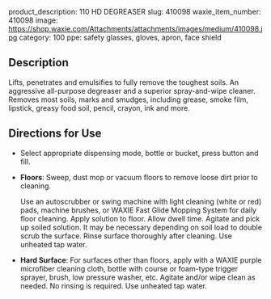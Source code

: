 product_description: 110 HD DEGREASER
slug: 410098
waxie_item_number: 410098
image: https://shop.waxie.com/Attachments/attachments/images/medium/410098.jpg
category: 100
ppe: safety glasses, gloves, apron, face shield

## Description
Lifts, penetrates and emulsifies to fully remove the toughest soils. An aggressive all-purpose degreaser and a superior spray-and-wipe cleaner. Removes most soils, marks and smudges, including grease, smoke film, lipstick, greasy food soil, pencil, crayon, ink and more.

## Directions for Use

- Select appropriate dispensing mode, bottle or bucket, press button and fill.
- **Floors**: Sweep, dust mop or vacuum floors to remove loose dirt prior to cleaning.

  Use an autoscrubber or swing machine with light cleaning (white or red) pads, machine brushes, or WAXIE Fast Glide Mopping System for daily floor cleaning. Apply solution to floor. Allow dwell time. Agitate and pick up soiled solution. It may be necessary depending on soil load to double scrub the surface. Rinse surface thoroughly after cleaning. Use unheated tap water.

- **Hard Surface**: For surfaces other than floors, apply with a WAXIE purple microfiber cleaning cloth, bottle with course or foam-type trigger sprayer, brush, low pressure washer, etc. Agitate and/or wipe clean as needed. No rinsing is required. Use unheated tap water.
